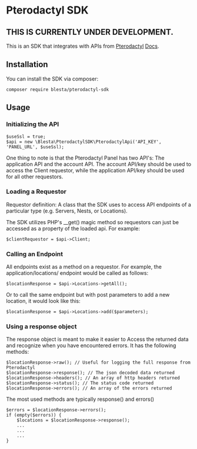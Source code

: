 # Pterodactyl SDK

## THIS IS CURRENTLY UNDER DEVELOPMENT.

This is an SDK that integrates with APIs from [Pterodactyl](https://pterodactyl.com/) [Docs](https://dashflo.net/docs/api/pterodactyl/v1/#introduction).

## Installation
You can install the SDK via composer:

```
composer require blesta/pterodactyl-sdk
```

## Usage

### Initializing the API

```
$useSsl = true;
$api = new \Blesta\PterodactylSDK\PterodactylApi('API_KEY', 'PANEL_URL', $useSsl);
```
One thing to note is that the Pterodactyl Panel has two API's:  The application API and the account API.
The account API/key should be used to access the Client requestor, while the application API/key should be used for all other requestors.

### Loading a Requestor
Requestor definition: A class that the SDK uses to access API endpoints of a particular type (e.g. Servers, Nests, or Locations).

The SDK utilizes PHP's __get() magic method so requestors can just be accessed as a property of the loaded api.  For example:

```
$clientRequestor = $api->Client;
```

### Calling an Endpoint

All endpoints exist as a method on a requestor.  For example, the application/locations/ endpoint would be called as follows:

```
$locationResponse = $api->Locations->getAll();
```
Or to call the same endpoint but with post parameters to add a new location, it would look like this:

```
$locationResponse = $api->Locations->add($parameters);
```

### Using a response object

The response object is meant to make it easier to Access the returned data and recognize when you have encountered errors.  It has the following methods:

```
$locationResponse->raw(); // Useful for logging the full response from Pterodactyl
$locationResponse->response(); // The json decoded data returned
$locationResponse->headers(); // An array of http headers returned
$locationResponse->status(); // The status code returned
$locationResponse->errors(); // An array of the errors returned
```

The most used methods are typically response() and errors()

```
$errors = $locationResponse->errors();
if (empty($errors)) {
    $locations = $locationResponse->response();
    ...
    ...
    ...
}
```